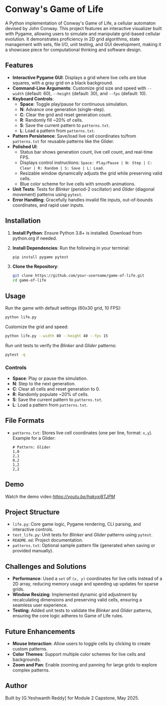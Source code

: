 # Conway's Game of Life

A Python implementation of Conway's Game of Life, a cellular automaton devised by John Conway. This project features an interactive visualizer built with Pygame, allowing users to simulate and manipulate grid-based cellular evolution. It demonstrates proficiency in 2D grid algorithms, state management with sets, file I/O, unit testing, and GUI development, making it a showcase piece for computational thinking and software design.

## Features

- **Interactive Pygame GUI**: Displays a grid where live cells are blue squares, with a gray grid on a black background.
- **Command-Line Arguments**: Customize grid size and speed with `--width` (default: 60), `--height` (default: 30), and `--fps` (default: 10).
- **Keyboard Controls**:
  - **Space**: Toggle play/pause for continuous simulation.
  - **N**: Advance one generation (single-step).
  - **C**: Clear the grid and reset generation count.
  - **R**: Randomly fill \~20% of cells.
  - **S**: Save the current pattern to `patterns.txt`.
  - **L**: Load a pattern from `patterns.txt`.
- **Pattern Persistence**: Save/load live cell coordinates to/from `patterns.txt` for reusable patterns like the Glider.
- **Polished UI**:
  - Status bar shows generation count, live cell count, and real-time FPS.
  - Displays control instructions: `Space: Play/Pause | N: Step | C: Clear | R: Random | S: Save | L: Load`.
  - Resizable window dynamically adjusts the grid while preserving valid cells.
  - Blue color scheme for live cells with smooth animations.
- **Unit Tests**: Tests for *Blinker* (period-2 oscillator) and *Glider* (diagonal movement) patterns using `pytest`.
- **Error Handling**: Gracefully handles invalid file inputs, out-of-bounds coordinates, and rapid user inputs.

## Installation

1. **Install Python**: Ensure Python 3.8+ is installed. Download from python.org if needed.
2. **Install Dependencies**: Run the following in your terminal:

   ```bash
   pip install pygame pytest
   ```
3. **Clone the Repository**:

   ```bash
   git clone https://github.com/your-username/game-of-life.git
   cd game-of-life
   ```

## Usage

Run the game with default settings (60x30 grid, 10 FPS):

```bash
python life.py
```

Customize the grid and speed:

```bash
python life.py --width 80 --height 40 --fps 15
```

Run unit tests to verify the *Blinker* and *Glider* patterns:

```bash
pytest -q
```

### Controls

- **Space**: Play or pause the simulation.
- **N**: Step to the next generation.
- **C**: Clear all cells and reset generation to 0.
- **R**: Randomly populate \~20% of cells.
- **S**: Save the current pattern to `patterns.txt`.
- **L**: Load a pattern from `patterns.txt`.

## File Formats

- `patterns.txt`: Stores live cell coordinates (one per line, format: `x,y`). Example for a Glider:

  ```
  # Pattern: Glider
  1,0
  2,1
  0,2
  1,2
  2,2
  ```

## Demo

Watch the demo video *https://youtu.be/hakyxj8TJPM*

## Project Structure

- `life.py`: Core game logic, Pygame rendering, CLI parsing, and interactive controls.
- `test_life.py`: Unit tests for *Blinker* and *Glider* patterns using `pytest`.
- `README.md`: Project documentation.
- `patterns.txt`: Optional sample pattern file (generated when saving or provided manually).

## Challenges and Solutions

- **Performance**: Used a `set` of `(x, y)` coordinates for live cells instead of a 2D array, reducing memory usage and speeding up updates for sparse grids.
- **Window Resizing**: Implemented dynamic grid adjustment by recalculating dimensions and preserving valid cells, ensuring a seamless user experience.
- **Testing**: Added unit tests to validate the *Blinker* and *Glider* patterns, ensuring the core logic adheres to Game of Life rules.

## Future Enhancements

- **Mouse Interaction**: Allow users to toggle cells by clicking to create custom patterns.
- **Color Themes**: Support multiple color schemes for live cells and backgrounds.
- **Zoom and Pan**: Enable zooming and panning for large grids to explore complex patterns.

## Author

Built by \[G.Yeshwanth Reddy\] for Module 2 Capstone, May 2025.